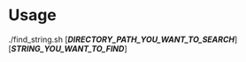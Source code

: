 # Usage
./find_string.sh \[***DIRECTORY_PATH_YOU_WANT_TO_SEARCH***\] \[***STRING_YOU_WANT_TO_FIND***\]
